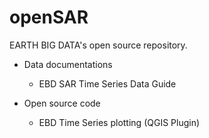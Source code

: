 # openSAR
EARTH BIG DATA's open source repository. 

* Data documentations
  * EBD SAR Time Series Data Guide

* Open source code
  * EBD Time Series plotting (QGIS Plugin)
